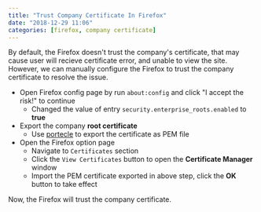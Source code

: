```yaml
---
title: "Trust Company Certificate In Firefox"
date: "2018-12-29 11:06"
categories: [firefox, company certificate]
---
```


By default, the Firefox doesn't trust the company's certificate, that may cause user will recieve certificate error, and unable to view the site.  
However, we can manually configure the Firefox to trust the company certificate to resolve the issue.
* Open Firefox config page by run `about:config` and click "I accept the risk!" to continue
  * Changed the value of entry `security.enterprise_roots.enabled` to **true**
* Export the company **root certificate**
  * Use [portecle](http://portecle.sourceforge.net/) to export the certificate as PEM file
* Open the Firefox option page
  * Navigate to `Certificates` section
  * Click the `View Certificates` button to open the **Certificate Manager** window
  * Import the PEM certificate exported in above step, click the **OK** button to take effect

Now, the Firefox will trust the company certificate.
